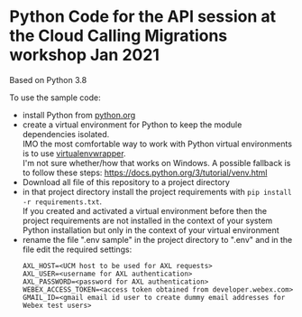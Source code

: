 # Python Code for the API session at the Cloud Calling Migrations workshop Jan 2021

Based on Python 3.8

To use the sample code:
* install Python from [python.org](https://www.python.org)
* create a virtual environment for Python to keep the module dependencies isolated.  
  IMO the most comfortable way to work with Python virtual environments is to use [virtualenvwrapper](https://virtualenvwrapper.readthedocs.io/en/latest/).  
  I'm not sure whether/how that works on Windows.
  A possible fallback is to follow these steps: https://docs.python.org/3/tutorial/venv.html  
* Download all file of this repository to a project directory
* in that project directory install the project requirements with `pip install -r requirements.txt`.  
  If you created and activated a virtual environment before then the project requirements are not installed in the 
  context of your system Python installation but only in the context of your virtual environment  
* rename the file ".env sample" in the project directory to ".env" and in the file edit the required settings: 
  ```
  AXL_HOST=<UCM host to be used for AXL requests>  
  AXL_USER=<username for AXL authentication>  
  AXL_PASSWORD=<password for AXL authentication>  
  WEBEX_ACCESS_TOKEN=<access token obtained from developer.webex.com>  
  GMAIL_ID=<gmail email id user to create dummy email addresses for Webex test users>
  ```
 

